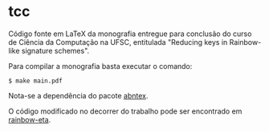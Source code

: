 # tcc

Código fonte em LaTeX da monografia entregue para conclusão do curso de Ciência
da Computação na UFSC, entitulada "Reducing keys in Rainbow-like signature
schemes".

Para compilar a monografia basta executar o comando:

```
$ make main.pdf
```

Nota-se a dependência do pacote
[abntex](https://aur.archlinux.org/packages/abntex/).

O código modificado no decorrer do trabalho pode ser encontrado em
[rainbow-eta](https://github.com/matheuspb/rainbow-eta).
